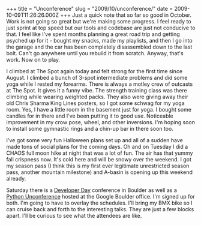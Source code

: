 +++
title = "Unconference"
slug = "2009/10/unconference/"
date = 2009-10-09T11:26:26.000Z
+++
Just a quick note that so far so good in October. Work is not going so great but we're making some progress. I feel ready to just sprint at top speed but our tools and codebase are just not conducive to that. I feel like I've spent months planning a great road trip and getting psyched up for it - bought my snacks, made my playlists, and then I go into the garage and the car has been completely disassembled down to the last bolt. Can't go anywhere until you rebuild it from scratch. Anyway, that's work. Now on to play.

I climbed at The Spot again today and felt strong for the first time since August. I climbed a bunch of 3-spot intermediate problems and did some yoga while I rested my forearms. There is always a motley crew of outcasts at The Spot. It gives it a funny vibe. The strength training class was there climbing while wearing weighted packs. They also were giving away their old Chris Sharma King Lines posters, so I got some schwag for my yoga room. Yes, I have a little room in the basement just for yoga. I bought some candles for in there and I've been putting it to good use. Noticeable improvement in my crow pose, wheel, and other inversions. I'm hoping soon to install some gymnastic rings and a chin-up bar in there soon too.

I've got some very fun Halloween plans set up and all of a sudden have made tons of social plans for the coming days. Oh and on Tuesday I did a CHAOS full moon hike at night that was a lot of fun. The air has that yummy fall crispness now. It's cold here and will be snowy over the weekend. I got my season pass (I think this is my first ever legitimate unrestricted season pass, another mountain milestone) and A-basin is opening up this weekend already.

Saturday there is a [Developer Day](http://developer-day.com/) conference in Boulder as well as a [Python Unconference](http://wiki.python.org/moin/FrontRangePythoneersUc09) hosted at the Google Boulder office. I'm signed up for both. I'm going to have to overlay the schedules. I'll bring my BMX bike so I can cruise back and forth to the interesting talks. They are just a few blocks apart. I'll be curious to see what the attendees are like.